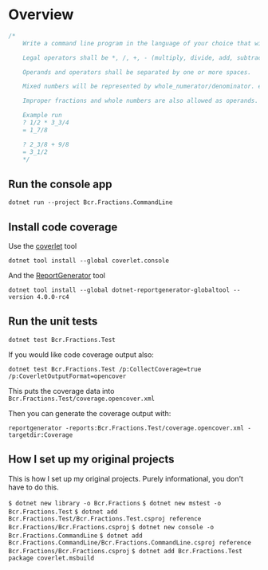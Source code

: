# Overview

```csharp
/*
    Write a command line program in the language of your choice that will take operations on fractions as an input and produce a fractional result.

    Legal operators shall be *, /, +, - (multiply, divide, add, subtract).

    Operands and operators shall be separated by one or more spaces.

    Mixed numbers will be represented by whole_numerator/denominator. e.g. "3_1/4".

    Improper fractions and whole numbers are also allowed as operands.

    Example run
    ? 1/2 * 3_3/4
    = 1_7/8

    ? 2_3/8 + 9/8
    = 3_1/2
    */
```

## Run the console app

`dotnet run --project Bcr.Fractions.CommandLine`

## Install code coverage

Use the [coverlet](https://github.com/tonerdo/coverlet) tool

`dotnet tool install --global coverlet.console`

And the [ReportGenerator](https://github.com/danielpalme/ReportGenerator) tool

`dotnet tool install --global dotnet-reportgenerator-globaltool --version 4.0.0-rc4`

## Run the unit tests

`dotnet test Bcr.Fractions.Test`

If you would like code coverage output also:

`dotnet test Bcr.Fractions.Test /p:CollectCoverage=true /p:CoverletOutputFormat=opencover`

This puts the coverage data into `Bcr.Fractions.Test/coverage.opencover.xml`

Then you can generate the coverage output with:

`reportgenerator -reports:Bcr.Fractions.Test/coverage.opencover.xml -targetdir:Coverage`

## How I set up my original projects

This is how I set up my original projects. Purely informational, you don't have to do this.

`$ dotnet new library -o Bcr.Fractions`
`$ dotnet new mstest -o Bcr.Fractions.Test`
`$ dotnet add Bcr.Fractions.Test/Bcr.Fractions.Test.csproj reference Bcr.Fractions/Bcr.Fractions.csproj`
`$ dotnet new console -o Bcr.Fractions.CommandLine`
`$ dotnet add Bcr.Fractions.CommandLine/Bcr.Fractions.CommandLine.csproj reference Bcr.Fractions/Bcr.Fractions.csproj`
`$ dotnet add Bcr.Fractions.Test package coverlet.msbuild`
